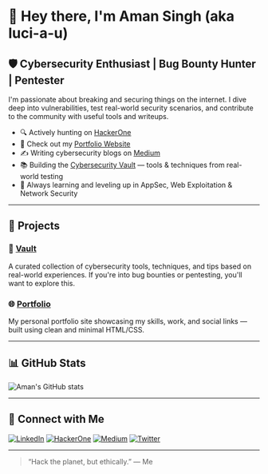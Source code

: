 # 👋 Hey there, I'm Aman Singh (aka luci-a-u)

## 🛡️ Cybersecurity Enthusiast | Bug Bounty Hunter | Pentester

I'm passionate about breaking and securing things on the internet. I dive deep into vulnerabilities, test real-world security scenarios, and contribute to the community with useful tools and writeups.

- 🔍 Actively hunting on [HackerOne](https://hackerone.com/luci_a_u)
- 💼 Check out my [Portfolio Website](https://luci-a-u.github.io/Portfolio/)
- ✍️ Writing cybersecurity blogs on [Medium](https://luci-a-u.medium.com/)
- 📚 Building the [Cybersecurity Vault](https://github.com/luci-a-u/Vault) — tools & techniques from real-world testing
- 🌱 Always learning and leveling up in AppSec, Web Exploitation & Network Security

---

## 🚀 Projects

### 🔐 [Vault](https://github.com/luci-a-u/Vault)
A curated collection of cybersecurity tools, techniques, and tips based on real-world experiences. If you're into bug bounties or pentesting, you'll want to explore this.

### 🌐 [Portfolio](https://github.com/luci-a-u/Portfolio)
My personal portfolio site showcasing my skills, work, and social links — built using clean and minimal HTML/CSS.

---

## 📊 GitHub Stats

![Aman's GitHub stats](https://github-readme-stats.vercel.app/api?username=luci-a-u&show_icons=true&theme=tokyonight&hide_border=true)

---

## 🔗 Connect with Me

[![LinkedIn](https://img.shields.io/badge/LinkedIn-lucifer--a--u-blue?style=flat&logo=linkedin)](https://www.linkedin.com/in/lucifer-a-u)
[![HackerOne](https://img.shields.io/badge/HackerOne-luci__a__u-critical?style=flat&logo=hackerone)](https://hackerone.com/luci_a_u)
[![Medium](https://img.shields.io/badge/Medium-@luci--a--u-black?style=flat&logo=medium)](https://luci-a-u.medium.com/)
[![Twitter](https://img.shields.io/badge/@luci__a__u-1DA1F2?style=flat&logo=twitter)](https://twitter.com/luci_a_u)

---

> “Hack the planet, but ethically.” — Me

